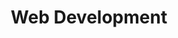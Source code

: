 ---
title: Web Development
intro: 
  title: Don't just get a coder,<br>get a web expert.
  text: "Your website is the digital face of your organization: let's create something that helps you achieve your goals."
  button: 
    title: Get started
    link: '#open-form?service=web'
features: 
  title: A website that works for you
  list: 
  - title: No-stress edits
    text: |-
      I make every single piece of content editable down to the links on the menu. Everything is customized to your exact needs, plus you get a guide and a training session to set you up for success. 
    image: /images/content-edit.svg
  - title: High performance, low maintenance 
    text: |- 
      With my proprietary stack and partnership with [CloudCannon](https://cloudcannon.com/) you get fast loading pages, top-notch security, and hosting for as low as $10/month. Don't worry about updates crashing your plugins or site: my sites are coded from a proven base template and built to last. The only thing you'll need to update is your content. 
    image: /images/pagespeed.svg
  - title: Everything else you never knew you needed
    text: |-
      Ad pixels, WCAG, Analytics, SEO, UX, and CCPA are all confusing industry jargon that I've mastered. Due to my years of experience embedded in marketing and digital teams, I know exactly what you need to run ads on your page, comply with privacy and disability regulations, and monitor the performance of your site.
    image: /images/backend.svg
steps: 
  title: How it works
  items: 
  - title: Goal Setting
    text: Your website should serve your organization's goals. We'll go over what those are and how to achieve them through your website.
  - title: Design & Content 
    text: Send your designs and content to me or let's create something together. 
  - title: Code
    text: I'll develop your website and give you access to the code along with instructions for the next developer if we part ways. 
  - title: Training
    text: You will receive written guidance and a training on how to update every bit of content on your site. 
about: 
  title: A better website starts here
  text: |-
    What I have crafted for 5 years and counting will allow you to control and create your content without the update headaches, hosting fees, and security risks of Wordpress. 
  items: 
  - title: Jekyll
    text: Simple to develop and manage for me, secure and fast for you. 
    logo: /images/jekyll-logo-light-transparent.png
    link: https://jekyllrb.com/
  - title: GitHub Pages
    text: Free hosting offered by the world's largest code repository.
    logo: /images/GitHub_Logo.png
    link: https://pages.github.com/
  - title: Forestry.io
    text: Content management system customized to your exact needs. Easy to manage for everyone involved.
    logo: /images/forestry-pos-full.svg
    link: https://forestry.io/
  - title: CloudFlare
    text: Extra layer of security that will protect you from attacks and outages. 
    logo: /images/cf-logo-v.svg
    link: https://www.cloudflare.com/hp/      
  benefits: 
    list: 
    - Control all of your content
    - No keeping up-to-date with updates
    - Free hosting 
    - Optimized for performance and user-experience
    - SEO and Analytics tools included
    - WCAG compliance
work: 
  title: My work speaks for itself
  text: Check out my portfolio for all of my web projects.
  collection: projects 
  filter: "tags"
---